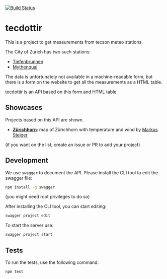 [![Build Status](https://github.com/metaodi/tecdottir/actions/workflows/build.yml/badge.svg)](https://github.com/metaodi/tecdottir/actions/workflows/build.yml)

# tecdottir

This is a project to get measurements from tecson meteo stations.

The City of Zurich has two such stations:

* [Tiefenbrunnen](https://www.tecson-data.ch/zurich/tiefenbrunnen/index.php)
* [Mythenquai](https://www.tecson-data.ch/zurich/mythenquai/index.php)

The data is unfortunately not available in a machine-readable form, but there is a form on the website to get all the measurements as a HTML table.

tecdottir is an API based on this form and HTML table.

## Showcases

Projects based on this API are shown.

* [**Zürichhorn**](https://editioneffet.ch/03069/zuerichhorn.html): map of Zürichhorn with temperature and wind by [Markus Steiger](https://github.com/01241)

(if you want on the list, create an issue or PR to add your project)

## Development

We use `swagger` to document the API.
Please install the CLI tool to edit the swagger file:

```bash
npm install -g swagger
```

(you might need root privileges to do so)

After installing the CLI tool, you can start editing:

```bash
swagger project edit
```

To start the server use:

```bash
swagger project start
```

## Tests

To run the tests, use the following command:

```bash
npm test
```
